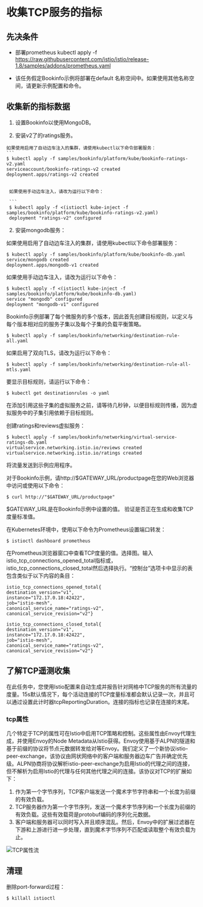# 收集TCP服务的指标

## 先决条件

- 部署prometheus
kubectl apply -f https://raw.githubusercontent.com/istio/istio/release-1.8/samples/addons/prometheus.yaml

- 该任务假定Bookinfo示例将部署在default 名称空间中。如果使用其他名称空间，请更新示例配置和命令。

## 收集新的指标数据

1. 设置Bookinfo以使用MongoDB。

  1. 安装v2了的ratings服务。
    
    如果使用启用了自动边车注入的集群，请使用kubectl以下命令部署服务：
    ```
    $ kubectl apply -f samples/bookinfo/platform/kube/bookinfo-ratings-v2.yaml
    serviceaccount/bookinfo-ratings-v2 created
    deployment.apps/ratings-v2 created
   ```

    如果使用手动边车注入，请改为运行以下命令：

    ```
    $ kubectl apply -f <(istioctl kube-inject -f samples/bookinfo/platform/kube/bookinfo-ratings-v2.yaml)
    deployment "ratings-v2" configured
   ```

2. 安装mongodb服务：

如果使用启用了自动边车注入的集群，请使用kubectl以下命令部署服务：

```
$ kubectl apply -f samples/bookinfo/platform/kube/bookinfo-db.yaml
service/mongodb created
deployment.apps/mongodb-v1 created
```

如果使用手动边车注入，请改为运行以下命令：

```
$ kubectl apply -f <(istioctl kube-inject -f samples/bookinfo/platform/kube/bookinfo-db.yaml)
service "mongodb" configured
deployment "mongodb-v1" configured
```

Bookinfo示例部署了每个微服务的多个版本，因此首先创建目标规则，以定义与每个版本相对应的服务子集以及每个子集的负载平衡策略。

```
$ kubectl apply -f samples/bookinfo/networking/destination-rule-all.yaml
```

如果启用了双向TLS，请改为运行以下命令：

```
$ kubectl apply -f samples/bookinfo/networking/destination-rule-all-mtls.yaml
```

要显示目标规则，请运行以下命令：

```
$ kubectl get destinationrules -o yaml
```

在添加引用这些子集的虚拟服务之前，请等待几秒钟，以便目标规则传播，因为虚拟服务中的子集引用依赖于目标规则。

创建ratings和reviews虚拟服务：

```
$ kubectl apply -f samples/bookinfo/networking/virtual-service-ratings-db.yaml
virtualservice.networking.istio.io/reviews created
virtualservice.networking.istio.io/ratings created
```

将流量发送到示例应用程序。

对于Bookinfo示例，请http://$GATEWAY_URL/productpage在您的Web浏览器中访问或使用以下命令：

```
$ curl http://"$GATEWAY_URL/productpage"
```

$GATEWAY_URL是在Bookinfo示例中设置的值。
验证是否正在生成和收集TCP度量标准值。

在Kubernetes环境中，使用以下命令为Prometheus设置端口转发：

```
$ istioctl dashboard prometheus
```

在Prometheus浏览器窗口中查看TCP度量的值。选择图。输入istio_tcp_connections_opened_total指标或，istio_tcp_connections_closed_total然后选择执行。“控制台”选项卡中显示的表 包含类似于以下内容的条目：

```
istio_tcp_connections_opened_total{
destination_version="v1",
instance="172.17.0.18:42422",
job="istio-mesh",
canonical_service_name="ratings-v2",
canonical_service_revision="v2"}

istio_tcp_connections_closed_total{
destination_version="v1",
instance="172.17.0.18:42422",
job="istio-mesh",
canonical_service_name="ratings-v2",
canonical_service_revision="v2"}
```
## 了解TCP遥测收集

在此任务中，您使用Istio配置来自动生成并报告针对网格中TCP服务的所有流量的度量。15s默认情况下，每个活动连接的TCP度量标准都会默认记录一次，并且可以通过设置此计时器tcpReportingDuration。连接的指标也记录在连接的末尾。

### tcp属性

几个特定于TCP的属性可在Istio中启用TCP策略和控制。这些属性由Envoy代理生成，并使用Envoy的Node Metadata从Istio获得。Envoy使用基于ALPN的隧道和基于前缀的协议将节点元数据转发给对等Envoy。我们定义了一个新协议istio-peer-exchange，该协议由网状网络中的客户端和服务器边车广告并确定优先级。ALPN协商将协议解析istio-peer-exchange为启用Istio的代理之间的连接，但不解析为启用Istio的代理与任何其他代理之间的连接。该协议对TCP的扩展如下：

1. 作为第一个字节序列，TCP客户端发送一个魔术字节字符串和一个长度为前缀的有效负载。
2. TCP服务器作为第一个字节序列，发送一个魔术字节序列和一个长度为前缀的有效负载。这些有效载荷是protobuf编码的序列化元数据。
3. 客户端和服务器可以同时写入并且顺序混乱。然后，Envoy中的扩展过滤器在下游和上游进行进一步处理，直到魔术字节序列不匹配或读取整个有效负载为止。

![TCP属性流](https://istio.io/latest/docs/tasks/observability/metrics/tcp-metrics/alpn-based-tunneling-protocol.svg)

## 清理

删除port-forward过程：

```
$ killall istioctl
```